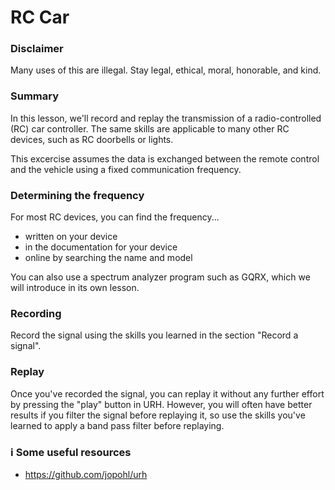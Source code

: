 # <!-- pandoc-only LSA 9: --> RC Car

### Disclaimer

Many uses of this are illegal. Stay legal, ethical, moral, honorable, and kind.

### Summary

In this lesson, we'll record and replay the transmission of a radio-controlled (RC) car controller. The same skills are applicable to many other RC devices, such as RC doorbells or lights.

This excercise assumes the data is exchanged between the remote control and the vehicle using a fixed communication frequency.

### Determining the frequency

For most RC devices, you can find the frequency...

- written on your device
- in the documentation for your device
- online by searching the name and model

You can also use a spectrum analyzer program such as GQRX, which we will introduce in its own lesson.

### Recording

Record the signal using the skills you learned in the section "Record a signal".

### Replay

Once you've recorded the signal, you can replay it without any further effort by pressing the "play" button in URH. However, you will often have better results if you filter the signal before replaying it, so use the skills you've learned to apply a band pass filter before replaying.

### ℹ️ Some useful resources <!-- pandoc-exclude-line --> 

<!-- pandoc-only ### Summary -->

<!-- pandoc-only - How to install software -->
<!-- pandoc-only - How to demonstrate modulation -->
<!-- pandoc-only - How to generate a signal -->
<!-- pandoc-only - How to interpret a signal -->
<!-- pandoc-only - How to interpret a noisy signal -->
<!-- pandoc-only - How to crop a noisy signal -->
<!-- pandoc-only - How to interpret multiple noisy signals -->
<!-- pandoc-only - How to record a signal -->
<!-- pandoc-only - How to replay a signal -->

<!-- pandoc-only ### References -->

- https://github.com/jopohl/urh